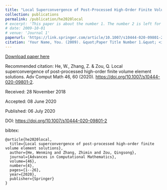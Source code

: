 ```yaml
---
title: "Local Superconvergence of Post-Processed High-Order Finite Volume Element Solutions"
collection: publications
permalink: /publication/he2020local
# excerpt: 'This paper is about the number 1. The number 2 is left for future work.'
# date: 2009-10-01
# venue: 'Journal 1'
paperurl: 'https://link.springer.com/article/10.1007/s10444-020-09801-2'
citation: 'Your Name, You. (2009). &quot;Paper Title Number 1.&quot; <i>Journal 1</i>. 1(1).'
---
```


[Download paper here](https://link.springer.com/article/10.1007/s10444-020-09801-2)

Recommended citation: He, W., Zhang, Z. & Zou, Q. Local superconvergence of post-processed high-order finite volume element solutions. Adv Comput Math 46, 60 (2020). https://doi.org/10.1007/s10444-020-09801-2.

Received: 28 November 2018

Accepted: 08 June 2020

Published: 06 July 2020

DOI: https://doi.org/10.1007/s10444-020-09801-2

bibtex:
```
@article{he2020local,
  title={Local superconvergence of post-processed high-order finite volume element solutions},
  author={He, Wenming and Zhang, Zhimin and Zou, Qingsong},
  journal={Advances in Computational Mathematics},
  volume={46},
  number={4},
  pages={1--26},
  year={2020},
  publisher={Springer}
}
```